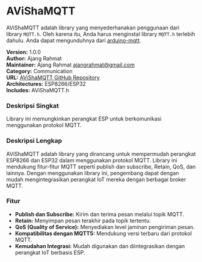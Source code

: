 # AViShaMQTT

AViShaMQTT adalah library yang menyederhanakan penggunaan dari library `MQTT.h`. Oleh karena itu, Anda harus menginstal library `MQTT.h` terlebih dahulu. Anda dapat mengunduhnya dari [arduino-mqtt](https://github.com/256dpi/arduino-mqtt).

**Version:** 1.0.0  
**Author:** Ajang Rahmat  
**Maintainer:** Ajang Rahmat <ajangrahmat@gmail.com>  
**Category:** Communication  
**URL:** [AViShaMQTT GitHub Repository](https://github.com/AViShaMQTT)  
**Architectures:** ESP8266/ESP32  
**Includes:** AViShaMQTT.h  

### Deskripsi Singkat

Library ini memungkinkan perangkat ESP untuk berkomunikasi menggunakan protokol MQTT.

### Deskripsi Lengkap

AViShaMQTT adalah library yang dirancang untuk mempermudah perangkat ESP8266 dan ESP32 dalam menggunakan protokol MQTT. Library ini mendukung fitur-fitur MQTT seperti publish dan subscribe, Retain, QoS, dan lainnya. Dengan menggunakan library ini, pengembang dapat dengan mudah mengintegrasikan perangkat IoT mereka dengan berbagai broker MQTT.

### Fitur

- **Publish dan Subscribe:** Kirim dan terima pesan melalui topik MQTT.
- **Retain:** Menyimpan pesan terakhir pada topik tertentu.
- **QoS (Quality of Service):** Menyediakan level jaminan pengiriman pesan.
- **Kompatibilitas dengan MQTT5:** Mendukung versi terbaru dari protokol MQTT.
- **Kemudahan Integrasi:** Mudah digunakan dan diintegrasikan dengan perangkat IoT berbasis ESP.
